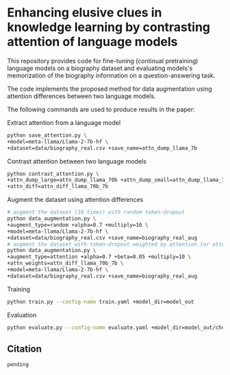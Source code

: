 # Enhancing elusive clues in knowledge learning by contrasting attention of language models

This repository provides code for fine-tuning (continual pretraining) language models on a biography dataset and evaluating models's memorization of the biography information on a question-answering task. 

The code implements the proposed method for data augmentation using attention differences between two language models. 

The following commands are used to produce results in the paper:

Extract attention from a language model
```bash
python save_attention.py \
+model=meta-llama/Llama-2-7b-hf \
+dataset=data/biography_real.csv +save_name=attn_dump_llama_7b
```

Contrast attention between two language models
```bash
python contrast_attention.py \
+attn_dump_large=attn_dump_llama_70b +attn_dump_small=attn_dump_llama_7b \
+attn_diff=attn_diff_llama_70b_7b
```

Augment the dataset using attention differences
```bash
# augment the dataset (10 times) with random token-dropout
python data_augmentation.py \
+augment_type=random +alpha=0.7 +multiply=10 \
+model=meta-llama/Llama-2-7b-hf \
+dataset=data/biography_real.csv +save_name=biography_real_aug
# augment the dataset with token-dropout weighted by attention (or attention differences)
python data_augmentation.py \
+augment_type=attention +alpha=0.7 +beta=0.05 +multiply=10 \
+attn_weights=attn_diff_llama_70b_7b \
+model=meta-llama/Llama-2-7b-hf \
+dataset=data/biography_real.csv +save_name=biography_real_aug
```

Training

```bash
python train.py --config-name train.yaml +model_dir=model_out
```

Evaluation

```bash
python evaluate.py --config-name evaluate.yaml +model_dir=model_out/checkpoint-130
```

## Citation
```
pending
```